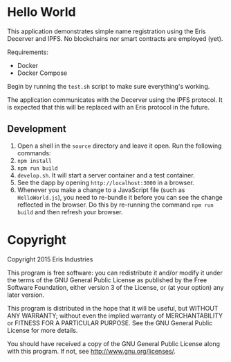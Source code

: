 # Hello World

This application demonstrates simple name registration using the Eris Decerver
and IPFS.  No blockchains nor smart contracts are employed (yet).

Requirements:

* Docker
* Docker Compose

Begin by running the `test.sh` script to make sure everything's working.

The application communicates with the Decerver using the IPFS protocol.  It is expected that this will be replaced with an Eris protocol in the future.

## Development

1.  Open a shell in the `source` directory and leave it open.  Run the following commands:
1.  `npm install`
1.  `npm run build`
1.  `develop.sh`.  It will start a server container and a test container.
1.  See the dapp by opening `http://localhost:3000` in a browser.
1.  Whenever you make a change to a JavaScript file (such as `HelloWorld.js`), you need to re-bundle it before you can see the change reflected in the browser.  Do this by re-running the command `npm run build` and then refresh your browser.

# Copyright

Copyright 2015 Eris Industries

This program is free software: you can redistribute it and/or modify
it under the terms of the GNU General Public License as published by
the Free Software Foundation, either version 3 of the License, or
(at your option) any later version.

This program is distributed in the hope that it will be useful,
but WITHOUT ANY WARRANTY; without even the implied warranty of
MERCHANTABILITY or FITNESS FOR A PARTICULAR PURPOSE.  See the
GNU General Public License for more details.

You should have received a copy of the GNU General Public License
along with this program.  If not, see <http://www.gnu.org/licenses/>.
